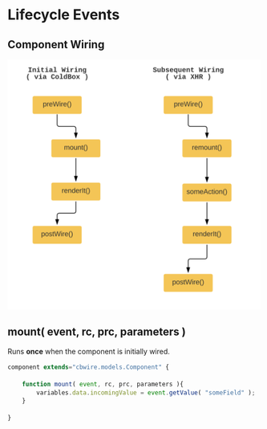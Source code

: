 # Lifecycle Events

## Component Wiring

![](<../.gitbook/assets/image (3).png>)

## mount( event, rc, prc, parameters )

Runs **once** when the component is initially wired.

```javascript
component extends="cbwire.models.Component" {

    function mount( event, rc, prc, parameters ){
        variables.data.incomingValue = event.getValue( "someField" );
    }

}
```

## &#x20;
